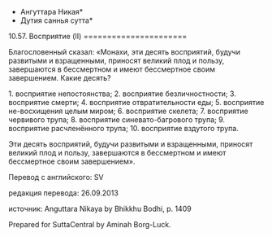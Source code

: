 * Ангуттара Никая*
* Дутия саннья сутта*

10\.57\. Восприятие \(II\)
\=\=\=\=\=\=\=\=\=\=\=\=\=\=\=\=\=\=\=\=\=\=

Благословенный сказал: «Монахи, эти десять восприятий, будучи развитыми и взращенными, приносят великий плод и пользу, завершаются в бессмертном и имеют бессмертное своим завершением\. Какие десять?

1\. восприятие непостоянства;
2\. восприятие безличностности;
3\. восприятие смерти;
4\. восприятие отвратительности еды;
5\. восприятие не\-восхищения целым миром;
6\. восприятие скелета;
7\. восприятие червивого трупа;
8\. восприятие синевато\-багрового трупа;
9\. восприятие расчленённого трупа;
10\. восприятие вздутого трупа\.

Эти десять восприятий, будучи развитыми и взращенными, приносят великий плод и пользу, завершаются в бессмертном и имеют бессмертное своим завершением»\.

Перевод с английского: SV

редакция перевода: 26\.09\.2013

источник: Anguttara Nikaya by Bhikkhu Bodhi, p\. 1409

Prepared for SuttaCentral by Aminah Borg\-Luck\.